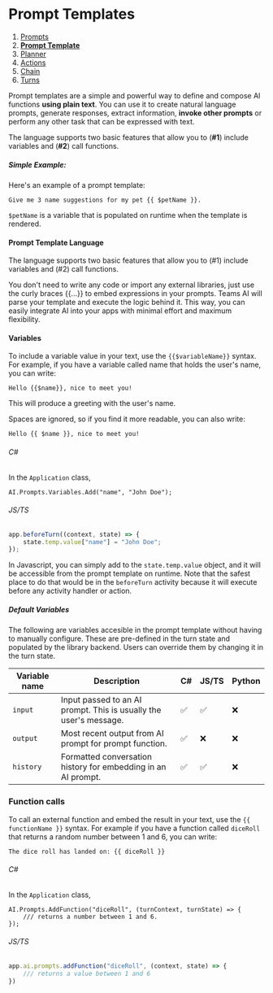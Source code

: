 # Prompt Templates

1. [Prompts](./00.PROMPTS.md)
2. [**Prompt Template**](./01.PROMPT-TEMPLATES.md)
3. [Planner](./02.PLANNER.md)
4. [Actions](./03.ACTIONS.md)
5. [Chain](./04.CHAIN.md)
6. [Turns](./05.TURNS.md)


Prompt templates are a simple and powerful way to
define and compose AI functions **using plain text**.
You can use it to create natural language prompts, generate responses, extract
information, **invoke other prompts** or perform any other task that can be
expressed with text.

The language supports two basic features that allow you to (**#1**) include
variables and (**#2**) call functions.

##### Simple Example:

Here's an example of a prompt template:

```
Give me 3 name suggestions for my pet {{ $petName }}.
```

```$petName``` is a variable that is populated on runtime when the template is rendered.

#### Prompt Template Language

The language supports two basic features that allow you to (#1) include
variables and (#2) call functions.

You don't need to write any code or import any external libraries, just use the
curly braces {{...}} to embed expressions in your prompts.
Teams AI will parse your template and execute the logic behind it.
This way, you can easily integrate AI into your apps with minimal effort and
maximum flexibility.

#### Variables

To include a variable value in your text, use the `{{$variableName}}` syntax. For example, if you have a variable called name that holds the user's name, you can write:

```Hello {{$name}}, nice to meet you!```

This will produce a greeting with the user's name.

Spaces are ignored, so if you find it more readable, you can also write:

```Hello {{ $name }}, nice to meet you!```

###### C#

In the `Application` class,

```dotnet
AI.Prompts.Variables.Add("name", "John Doe");
```

###### JS/TS

```js
app.beforeTurn((context, state) => {
    state.temp.value["name"] = "John Doe";
});
```
In Javascript, you can simply add to the `state.temp.value` object, and it will be accessible from the prompt template on runtime. Note that the safest place to do that would be in the `beforeTurn` activity because it will execute before any activity handler or action.

##### Default Variables

The following are variables accesible in the prompt template without having to manually configure. These are pre-defined in the turn state and populated by the library backend. Users can override them by changing it in the turn state.

| Variable name  | Description | C# | JS/TS | Python | 
|---|------|---|---|---|
| `input`   | Input passed to an AI prompt. This is usually the user's message. | ✅ | ✅ | ❌ |
| `output`   | Most recent output from AI prompt for prompt function.   | ✅ | ❌ | ❌ |
| `history`   | Formatted conversation history for embedding in an AI prompt. | ✅ | ✅ | ❌ |

### Function calls

To call an external function and embed the result in your text, use the ```{{ functionName }}``` syntax. For example if you have a function called `diceRoll` that returns a random number between 1 and 6, you can write:

```The dice roll has landed on: {{ diceRoll }}```

###### C#

In the `Application` class,

```dotnet
AI.Prompts.AddFunction("diceRoll", (turnContext, turnState) => {
    /// returns a number between 1 and 6.
});
```

###### JS/TS

```js
app.ai.prompts.addFunction("diceRoll", (context, state) => {
    /// returns a value between 1 and 6
}) 
```

<!-- TODO: Add a section that describes the prompt folder with the config.json file and skprompt.txt file. -->